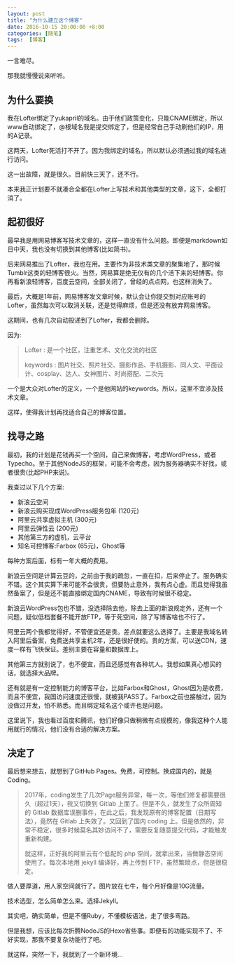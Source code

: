 ```yaml
---
layout: post
title: "为什么建立这个博客"
date: 2016-10-15 20:00:00 +8:00
categories: [随笔]
tags:  [博客]
---
```


一言难尽。

那我就慢慢说来听听。

## 为什么要换

我在Lofter绑定了yukapril的域名。由于他们政策变化，只能CNAME绑定，所以www自动绑定了，@根域名我是提交绑定了，但是经常自己手动刷他们的IP，用的A记录。

这两天，Lofter死活打不开了。因为我绑定的域名，所以默认必须通过我的域名进行访问。

这一出故障，就是很久。目前快三天了，还不行。

本来我正计划要不就凑合全都在Lofter上写技术和其他类型的文章，这下，全都打消了。


## 起初很好

最早我是用网易博客写技术文章的，这样一直没有什么问题。即便是markdown如日中天，我也没有切换到其他博客(比如简书)。

后来网易推出了Lofter，我也在用。主要作为非技术类文章的聚集地了，那时候Tumblr这类的轻博客很火。当然，网易算是绝无仅有的几个活下来的轻博客。你再看新浪轻博客，百度云空间，全部关闭了，曾经的点点网，也这样消失了。

最后，大概是1年前，网易博客发文章时候，默认会让你提交到对应账号的Lofter，虽然每次可以取消关联，还是觉得麻烦，但是还没有放弃网易博客。

这期间，也有几次自动投递到了Lofter，我都会删除。

因为:

> Lofter : 是一个社区，注重艺术、文化交流的社区
>
> keywords : 图片社交、照片社交、摄影作品、手机摄影、同人文、平面设计、cosplay、达人、女神图片、时尚搭配、二次元

一个是大众对Lofter的定义，一个是他网站的keywords。所以，这里不宜涉及技术文章。

这样，使得我计划再找适合自己的博客位置。

## 找寻之路

最初，我的计划是花钱再买一个空间，自己来做博客，考虑WordPress，或者Typecho。至于其他NodeJS的框架，可能不会考虑，因为服务器确实不好找，或者很贵(比起PHP来说)。

我查过以下几个方案:

* 新浪云空间
* 新浪云购买现成WordPress服务包年 (120元)
* 阿里云共享虚拟主机 (300元)
* 阿里云弹性云 (200元)
* 其他第三方的虚机，云平台
* 知名可控博客:Farbox (65元)，Ghost等

每种方案后面，标有一年大概的费用。

新浪云空间是计算云豆的，之前由于我的疏忽，一直在扣，后来停止了。服务确实不错。这个其实算下来可能不会很贵，但要防止意外，我有点心虚。而且觉得我虽然备案了，但是还不能直接绑定国内CNAME，导致有时候很不稳定。

新浪云WordPress包也不错，没选择除去他，除去上面的新浪规定外，还有一个问题，疑似低档套餐不能开放FTP，等于死空间，除了写博客啥也不行了。

阿里云两个我都觉得好，不管便宜还是贵。差点就要这么选择了。主要是我域名转入阿里后备案，免费送共享主机2年，还是很好使的。贵的方案，可以送CDN，速度一样有飞快保证。差别主要在容量和数据库上。

其他第三方就别说了，也不便宜，而且还感觉有各种坑人。我想如果真心想买的话，就选择大品牌。

还有就是有一定控制能力的博客平台，比如Farbox和Ghost，Ghost因为是收费，而且不便宜，我国访问速度还很慢，就被我PASS了。Farbox之前也接触过，因为没做过开发，怕不熟悉。而且绑定域名这个或许也是问题。

这里说下，我也看过百度和腾讯，他们好像只做稍微有点规模的，像我这种个人能用就行的情况，他们没有合适的解决方案。


## 决定了

最后想来想去，就想到了GitHub Pages。免费，可控制。换成国内的，就是Coding。

> 2017年，coding发生了几次Page服务异常，每一次，等他们修复都需要很久（超过1天），我又切换到 Gitlab 上面了。但是不久，就发生了众所周知的 Gitlab 数据库误删事件，在此之后，我发现原有的博客配置（日期写法），竟然在 Gitlab 上失效了。又回到了国内 coding 上。但是依然的，非常不稳定，很多时候莫名其妙访问不了，需要反复随意提交代码，才能触发重新构建。
>
> 就这样，正好我的阿里云有个低配的 php 空间，就拿出来，当做静态空间使用了。每次本地用 jekyll 编译好，再上传到 FTP，虽然繁琐点，但是很稳定。

做人要厚道，用人家空间就行了。图片放在七牛，每个月好像是10G流量。

技术选型，怎么简单怎么来。选择Jekyll。

其实吧，确实简单，但是不懂Ruby，不懂模板语法，走了很多弯路。

但是我想，应该比每次折腾NodeJS的Hexo省些事。即便有的功能实现不了、不好实现，那我不要复杂功能行了吧。

就这样，突然一下，我就到了一个新环境...











